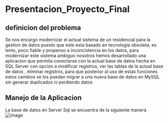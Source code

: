 # Presentacion_Proyecto_Final
## definicion del problema
Se nos encargo modernizar el actual sistema de un residencial para la gestion de datos puesto que este esta basado en tecnologia obsoleta, es lento, poco fiable y propenso a inconcistencia en los datos, para modernizar este sistema ambiguo nosotros hemos desarrollado una aplicacion que permita conectarse con la actual base de datos hecha en SQL Server con opcion a modificar registros, ver las tablas de la actual base de datos , eliminar registros, para que posterior al uso de estas funciones estos cambios se los puedan migrar a una nueva base de datos en MySQL sin generar duplicados ni perdiendo datos
## Manejo de la Aplicacion
La base de datos en Server Sql se encuentra de la siguiente manera
![image](https://github.com/user-attachments/assets/8a51132f-807e-44fb-a5dd-47db4c259136)
